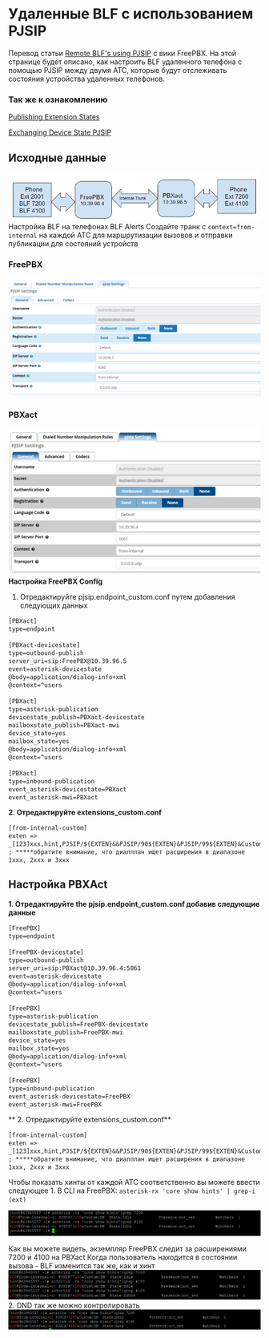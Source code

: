 # Удаленные BLF с использованием PJSIP
Перевод статьи [Remote BLF's using PJSIP](https://wiki.freepbx.org/display/FDT/Remote+BLF%27s+using+PJSIP) с вики FreePBX.
На этой странице будет описано, как настроить BLF удаленного телефона с помощью PJSIP между двумя АТС, которые будут отслеживать состояния устройства удаленных телефонов.
### Так же к ознакомлению
[Publishing Extension States](https://wiki.asterisk.org/wiki/display/AST/Publishing+Extension+State)

[Exchanging Device State PJSIP](https://wiki.asterisk.org/wiki/display/AST/Exchanging+Device+and+Mailbox+State+Using+PJSIP)
## Исходные данные
![](images/blf-pjsip-01.png)
Настройка BLF на телефонах
BLF Alerts
Создайте транк с `context=from-internal` на каждой АТС для маршрутизации вызовов и отправки публикации для состояний устройств
### FreePBX
![](images/blf-pjsip-02.png)
### PBXact
![](images/blf-pjsip-03.png)
**Настройка FreePBX Config**

1. Отредактируйте pjsip.endpoint_custom.conf путем добавления следующих данных
```
[PBXact]
type=endpoint

[PBXact-devicestate]
type=outbound-publish
server_uri=sip:FreePBX@10.39.96.5
event=asterisk-devicestate
@body=application/dialog-info+xml
@context=^users

[PBXact]
type=asterisk-publication
devicestate_publish=PBXact-devicestate
mailboxstate_publish=PBXact-mwi
device_state=yes
mailbox_state=yes
@body=application/dialog-info+xml
@context=^users

[PBXact]
type=inbound-publication
event_asterisk-devicestate=PBXact
event_asterisk-mwi=PBXact
```
**2. Отредактируйте extensions_custom.conf**
```
[from-internal-custom]
exten => _[123]xxx,hint,PJSIP/${EXTEN}&&PJSIP/90${EXTEN}&PJSIP/99${EXTEN}&Custom:DND${EXTEN},CustomPresence:${EXTEN}
; *****обратите внимание, что диалплан ищет расширения в диапазоне 1xxx, 2xxx и 3ххх
```
## Настройка PBXAct
**1. Отредактируйте the pjsip.endpoint_custom.conf добавив следующие данные**
```
[FreePBX]
type=endpoint

[FreePBX-devicestate]
type=outbound-publish
server_uri=sip:PBXact@10.39.96.4:5061
event=asterisk-devicestate
@body=application/dialog-info+xml
@context=^users

[FreePBX]
type=asterisk-publication
devicestate_publish=FreePBX-devicestate
mailboxstate_publish=FreePBX-mwi
device_state=yes
mailbox_state=yes
@body=application/dialog-info+xml
@context=^users

[FreePBX]
type=inbound-publication
event_asterisk-devicestate=FreePBX
event_asterisk-mwi=FreePBX
```
**    2. Отредактируйте extensions_custom.conf**
```
[from-internal-custom]
exten => _[123]xxx,hint,PJSIP/${EXTEN}&&PJSIP/90${EXTEN}&PJSIP/99${EXTEN}&Custom:DND${EXTEN},CustomPresence:${EXTEN}
; *****обратите внимание, что диалплан ищет расширения в диапазоне 1xxx, 2xxx и 3ххх
```
Чтобы показать хинты от каждой АТС соответственно вы можете ввести следующее
    1. В CLI на FreePBX: `asterisk-rx 'core show hints' | grep-i (ext)`

![](images/blf-pjsip-04.png)

Как вы можете видеть, экземпляр FreePBX следит за расширениями 7200 и 4100 на PBXact
Когда пользователь находится в состоянии вызова - BLF изменится так же, как и хинт
![](images/blf-pjsip-05.png)
    2. DND так же можно контролировать
![](images/blf-pjsip-06.png)
